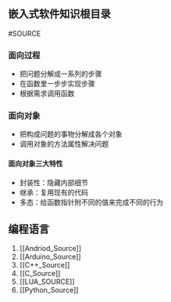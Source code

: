  ## 嵌入式软件知识根目录
#SOURCE 
### 面向过程
+ 把问题分解成一系列的步骤
+ 在函数里一步步实现步骤
+ 根据需求调用函数

### 面向对象
+ 把构成问题的事物分解成各个对象
+ 调用对象的方法属性解决问题
#### 面向对象三大特性
+ 封装性：隐藏内部细节
+ 继承：复用现有的代码
+ 多态：给函数指针附不同的值来完成不同的行为

## 编程语言
1. [[Andriod_Source]]  
2. [[Arduino_Source]]  
3. [[C++_Source]]  
4. [[C_Source]]  
5. [[LUA_SOURCE]]  
6. [[Python_Source]]  

